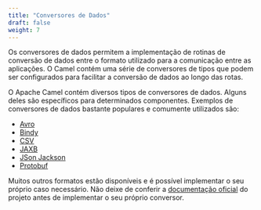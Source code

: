 ```yaml
---
title: "Conversores de Dados"
draft: false
weight: 7
---
```


 Os conversores de dados permitem a implementação de rotinas de conversão de dados entre o formato utilizado para a comunicação entre as aplicações. O Camel contém uma série de conversores de tipos que podem ser configurados para facilitar a conversão de dados ao longo das rotas.

O Apache Camel contém diversos tipos de conversores de dados. Alguns deles são específicos para determinados componentes. Exemplos de conversores de dados bastante populares e comumente utilizados são:

* [Avro](https://camel.apache.org/components/latest/dataformats/avro-dataformat.html)
* [Bindy](https://camel.apache.org/components/latest/dataformats/bindy-dataformat.html)
* [CSV](https://camel.apache.org/components/latest/dataformats/csv-dataformat.html)
* [JAXB](https://camel.apache.org/components/latest/dataformats/jaxb-dataformat.html)
* [JSon Jackson](https://camel.apache.org/components/latest/dataformats/json-jackson-dataformat.html)
* [Protobuf](https://camel.apache.org/components/latest/dataformats/protobuf-dataformat.html)


Muitos outros formatos estão disponíveis e é possível implementar o seu próprio caso necessário. Não deixe de conferir a [documentação oficial](https://camel.apache.org/components/latest/dataformats/) do projeto antes de implementar o seu próprio conversor.
